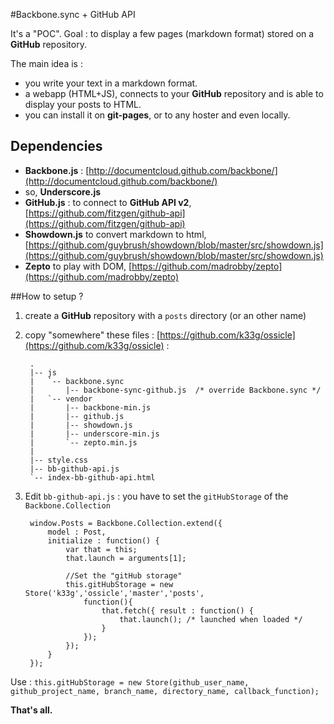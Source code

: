 #Backbone.sync + GitHub API

It's a "POC". Goal : to display a few pages (markdown format) stored on a **GitHub** repository.

The main idea is :

- you write your text in a markdown format.
- a webapp (HTML+JS), connects to your **GitHub** repository and is able to display your posts to HTML.
- you can install it on **git-pages**, or to any hoster and even locally.

## Dependencies

- **Backbone.js** : [http://documentcloud.github.com/backbone/](http://documentcloud.github.com/backbone/)
- so, **Underscore.js**
- **GitHub.js** : to connect to **GitHub API v2**, [https://github.com/fitzgen/github-api](https://github.com/fitzgen/github-api)
- **Showdown.js** to convert markdown to html, [https://github.com/guybrush/showdown/blob/master/src/showdown.js](https://github.com/guybrush/showdown/blob/master/src/showdown.js)
- **Zepto** to play with DOM, [https://github.com/madrobby/zepto](https://github.com/madrobby/zepto)

##How to setup ?

1. create a **GitHub** repository with a `posts` directory (or an other name)
2. copy "somewhere" these files : [https://github.com/k33g/ossicle](https://github.com/k33g/ossicle) :

    	.
		|-- js
		|   `-- backbone.sync
		|       |-- backbone-sync-github.js  /* override Backbone.sync */
		|   `-- vendor
		|       |-- backbone-min.js
		|       |-- github.js
		|       |-- showdown.js
		|       |-- underscore-min.js
		|       `-- zepto.min.js
		|
		|-- style.css
		|-- bb-github-api.js
		`-- index-bb-github-api.html

3. Edit `bb-github-api.js` : you have to set the `gitHubStorage` of the `Backbone.Collection`


        window.Posts = Backbone.Collection.extend({
            model : Post,
            initialize : function() {
                var that = this;
                that.launch = arguments[1];

                //Set the "gitHub storage"
                this.gitHubStorage = new Store('k33g','ossicle','master','posts',
                    function(){
                        that.fetch({ result : function() {
                            that.launch(); /* launched when loaded */
                        }
                    });
                });
            }
        });



Use : `this.gitHubStorage = new Store(github_user_name, github_project_name, branch_name, directory_name, callback_function);`

**That's all.**

